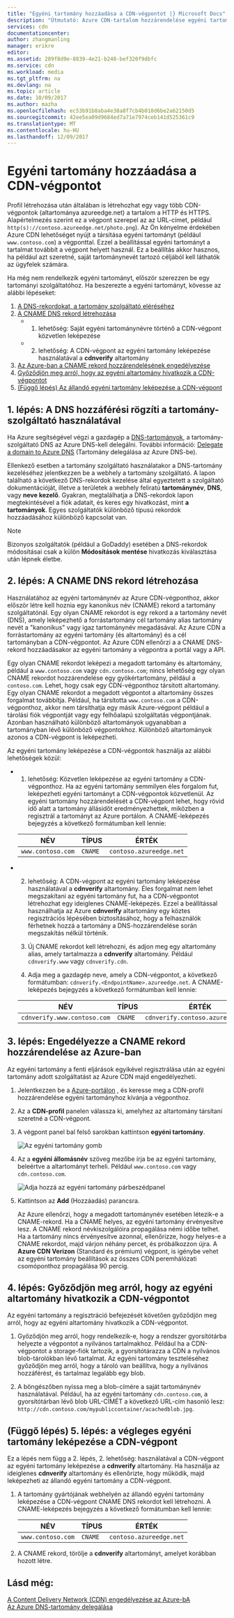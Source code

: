 ```yaml
---
title: "Egyéni tartomány hozzáadása a CDN-végpontot |} Microsoft Docs"
description: "Útmutató: Azure CDN-tartalom hozzárendelése egyéni tartományhoz."
services: cdn
documentationcenter: 
author: zhangmanling
manager: erikre
editor: 
ms.assetid: 289f8d9e-8839-4e21-b248-bef320f9dbfc
ms.service: cdn
ms.workload: media
ms.tgt_pltfrm: na
ms.devlang: na
ms.topic: article
ms.date: 10/09/2017
ms.author: mazha
ms.openlocfilehash: ec53b91b8aba4e38a8f7cb4b010d6be2a62150d5
ms.sourcegitcommit: 42ee5ea09d9684ed7a71e7974ceb141d525361c9
ms.translationtype: MT
ms.contentlocale: hu-HU
ms.lasthandoff: 12/09/2017
---
```

# <a name="add-a-custom-domain-to-your-cdn-endpoint"></a>Egyéni tartomány hozzáadása a CDN-végpontot
Profil létrehozása után általában is létrehozhat egy vagy több CDN-végpontok (altartománya azureedge.net) a tartalom a HTTP és HTTPS. Alapértelmezés szerint ez a végpont szerepel az az URL-címet, például `http(s)://contoso.azureedge.net/photo.png`). Az Ön kényelme érdekében Azure CDN lehetőséget nyújt a társítása egyéni tartományt (például `www.contoso.com`) a végponttal. Ezzel a beállítással egyéni tartományt a tartalmat továbbít a végpont helyett használ. Ez a beállítás akkor hasznos, ha például azt szeretné, saját tartománynevét tartozó céljából kell láthatók az ügyfelek számára.

Ha még nem rendelkezik egyéni tartományt, először szerezzen be egy tartományi szolgáltatóhoz. Ha beszerezte a egyéni tartományt, kövesse az alábbi lépéseket:
1. [A DNS-rekordokat, a tartomány szolgáltató eléréséhez](#step-1-access-dns-records-by-using-your-domain-provider)
2. [A CNAME DNS rekord létrehozása](#step-2-create-the-cname-dns-records)
    - 1. lehetőség: Saját egyéni tartománynévre történő a CDN-végpont közvetlen leképezése
    - 2. lehetőség: A CDN-végpont az egyéni tartomány leképezése használatával a **cdnverify** altartomány 
3. [Az Azure-ban a CNAME rekord hozzárendelésének engedélyezése](#step-3-enable-the-cname-record-mapping-in-azure)
4. [Győződjön meg arról, hogy az egyéni altartomány hivatkozik a CDN-végpontot](#step-4-verify-that-the-custom-subdomain-references-your-cdn-endpoint)
5. [(Függő lépés) Az állandó egyéni tartomány leképezése a CDN-végpont](#step-5-dependent-step-map-the-permanent-custom-domain-to-the-cdn-endpoint)

## <a name="step-1-access-dns-records-by-using-your-domain-provider"></a>1. lépés: A DNS hozzáférési rögzíti a tartomány-szolgáltató használatával

Ha Azure segítségével végzi a gazdagép a [DNS-tartományok](https://docs.microsoft.com/azure/dns/dns-overview), a tartomány-szolgáltató DNS az Azure DNS-kell delegálni. További információ: [Delegate a domain to Azure DNS](https://docs.microsoft.com/azure/dns/dns-delegate-domain-azure-dns) (Tartomány delegálása az Azure DNS-be).

Ellenkező esetben a tartomány szolgáltató használatakor a DNS-tartomány kezeléséhez jelentkezzen be a webhely a tartomány szolgáltató. A lapon található a következő DNS-rekordok kezelése által egyeztetett a szolgáltató dokumentációját, illetve a területek a webhely feliratú **tartománynév**, **DNS**, vagy **neve kezelő**. Gyakran, megtalálhatja a DNS-rekordok lapon megtekintésével a fiók adatait, és keres egy hivatkozást, mint **a tartományok**. Egyes szolgáltatók különböző típusú rekordok hozzáadásához különböző kapcsolat van.

> [!NOTE]
> Bizonyos szolgáltatók (például a GoDaddy) esetében a DNS-rekordok módosításai csak a külön **Módosítások mentése** hivatkozás kiválasztása után lépnek életbe. 


## <a name="step-2-create-the-cname-dns-records"></a>2. lépés: A CNAME DNS rekord létrehozása

Használatához az egyéni tartománynév az Azure CDN-végponthoz, akkor először létre kell hoznia egy kanonikus név (CNAME) rekord a tartomány szolgáltatónál. Egy olyan CNAME rekordot is egy rekord a a tartomány nevét (DNS), amely leképezhető a forrástartomány cél tartomány alias tartomány nevét a "kanonikus" vagy igaz tartománynév megadásával. Az Azure CDN a forrástartomány az egyéni tartomány (és altartomány) és a cél tartományban a CDN-végpontot. Az Azure CDN ellenőrzi a a CNAME DNS-rekord hozzáadásakor az egyéni tartomány a végpontra a portál vagy a API. 

Egy olyan CNAME rekordot leképezi a megadott tartomány és altartomány, például a `www.contoso.com` vagy `cdn.contoso.com`; nincs lehetőség egy olyan CNAME rekordot hozzárendelése egy gyökértartomány, például a `contoso.com`. Lehet, hogy csak egy CDN-végponthoz társított altartomány. Egy olyan CNAME rekordot a megadott végpontot a altartomány összes forgalmat továbbítja. Például, ha társította `www.contoso.com` a CDN-végponthoz, akkor nem társíthatja egy másik Azure-végpont például a tárolási fiók végpontját vagy egy felhőalapú szolgáltatás végpontjának. Azonban használható különböző altartományok ugyanabban a tartományban lévő különböző végpontokhoz. Különböző altartományok azonos a CDN-végpont is leképezheti.

Az egyéni tartomány leképezése a CDN-végpontok használja az alábbi lehetőségek közül:

- 1. lehetőség: Közvetlen leképezése az egyéni tartomány a CDN-végponthoz. Ha az egyéni tartomány semmilyen éles forgalom fut, leképezheti egyéni tartományt a CDN-végpontok közvetlenül. Az egyéni tartomány hozzárendelését a CDN-végpont lehet, hogy rövid idő alatt a tartomány állásidőt eredményezhettek, miközben a regisztrál a tartományt az Azure portálon. A CNAME-leképezés bejegyzés a következő formátumban kell lennie: 
 
  | NÉV             | TÍPUS  | ÉRTÉK                  |
  |------------------|-------|------------------------|
  | `www.contoso.com` | `CNAME` | `contoso.azureedge.net` |


- 2. lehetőség: A CDN-végpont az egyéni tartomány leképezése használatával a **cdnverify** altartomány. Éles forgalmat nem lehet megszakítani az egyéni tartomány fut, ha a CDN-végpontot létrehozhat egy ideiglenes CNAME-leképezés. Ezzel a beállítással használhatja az Azure **cdnverify** altartomány egy köztes regisztrációs lépésében biztosításához, hogy a felhasználók férhetnek hozzá a tartomány a DNS-hozzárendelése során megszakítás nélkül történik.

   1. Új CNAME rekordot kell létrehozni, és adjon meg egy altartomány alias, amely tartalmazza a **cdnverify** altartomány. Például `cdnverify.www` vagy `cdnverify.cdn`. 
   2. Adja meg a gazdagép neve, amely a CDN-végpontot, a következő formátumban: `cdnverify.<EndpointName>.azureedge.net`. A CNAME-leképezés bejegyzés a következő formátumban kell lennie: 

   | NÉV                       | TÍPUS  | ÉRTÉK                            |
   |----------------------------|-------|----------------------------------|
   | `cdnverify.www.contoso.com` | `CNAME` | `cdnverify.contoso.azureedge.net` | 


## <a name="step-3-enable-the-cname-record-mapping-in-azure"></a>3. lépés: Engedélyezze a CNAME rekord hozzárendelése az Azure-ban

Az egyéni tartomány a fenti eljárások egyikével regisztrálása után az egyéni tartomány adott szolgáltatást az Azure CDN majd engedélyezheti. 

1. Jelentkezzen be a [Azure-portálon](https://portal.azure.com/) , és keresse meg a CDN-profil hozzárendelése egyéni tartományhoz kívánja a végponthoz.  
2. Az a **CDN-profil** panelen válassza ki, amelyhez az altartomány társítani szeretné a CDN-végpont.
3. A végpont panel bal felső sarokban kattintson **egyéni tartomány**. 

   ![Az egyéni tartomány gomb](./media/cdn-map-content-to-custom-domain/cdn-custom-domain-button.png)

4. Az a **egyéni állomásnév** szöveg mezőbe írja be az egyéni tartomány, beleértve a altartományt terheli. Például `www.contoso.com` vagy `cdn.contoso.com`.

   ![Adja hozzá az egyéni tartomány párbeszédpanel](./media/cdn-map-content-to-custom-domain/cdn-add-custom-domain-dialog.png)

5. Kattintson az **Add** (Hozzáadás) parancsra.

   Az Azure ellenőrzi, hogy a megadott tartománynév esetében létezik-e a CNAME-rekord. Ha a CNAME helyes, az egyéni tartomány érvényesítve lesz. A CNAME rekord névkiszolgálóira propagálása némi időbe telhet. Ha a tartomány nincs érvényesítve azonnal, ellenőrizze, hogy helyes-e a CNAME rekordot, majd várjon néhány percet, és próbálkozzon újra. A **Azure CDN Verizon** (Standard és prémium) végpont, is igénybe vehet az egyéni tartomány beállítások az összes CDN peremhálózati csomóponthoz propagálása 90 percig.  


## <a name="step-4-verify-that-the-custom-subdomain-references-your-cdn-endpoint"></a>4. lépés: Győződjön meg arról, hogy az egyéni altartomány hivatkozik a CDN-végpontot

Az egyéni tartomány a regisztráció befejezését követően győződjön meg arról, hogy az egyéni altartomány hivatkozik a CDN-végpontot.
 
1. Győződjön meg arról, hogy rendelkezik-e, hogy a rendszer gyorsítótárba helyezte a végpontot a nyilvános tartalmakhoz. Például ha a CDN-végpontot a storage-fiók tartozik, a gyorsítótárazza a CDN a nyilvános blob-tárolókban lévő tartalmat. Az egyéni tartomány teszteléséhez győződjön meg arról, hogy a tároló van beállítva, hogy a nyilvános hozzáférést, és tartalmaz legalább egy blob.

2. A böngészőben nyissa meg a blob-címére a saját tartománynév használatával. Például, ha az egyéni tartomány `cdn.contoso.com`, a gyorsítótárban lévő blob URL-CÍMÉT a következő URL-cím hasonló lesz: `http://cdn.contoso.com/mypubliccontainer/acachedblob.jpg`.


## <a name="step-5-dependent-step-map-the-permanent-custom-domain-to-the-cdn-endpoint"></a>(Függő lépés) 5. lépés: a végleges egyéni tartomány leképezése a CDN-végpont

Ez a lépés nem függ a 2. lépés, 2. lehetőség: használatával a CDN-végpont az egyéni tartomány leképezése a **cdnverify** altartomány. Ha használja az ideiglenes **cdnverify** altartomány és ellenőrizte, hogy működik, majd leképezheti az állandó egyéni tartomány a CDN-végpont.

1. A tartomány gyártójának webhelyén az állandó egyéni tartomány leképezése a CDN-végpont CNAME DNS rekordot kell létrehozni. A CNAME-leképezés bejegyzés a következő formátumban kell lennie: 
 
   | NÉV             | TÍPUS  | ÉRTÉK                  |
   |------------------|-------|------------------------|
   | `www.contoso.com` | `CNAME` | `contoso.azureedge.net` |
2. A CNAME rekord, törölje a **cdnverify** altartományt, amelyet korábban hozott létre.

## <a name="see-also"></a>Lásd még:
[A Content Delivery Network (CDN) engedélyezése az Azure-bA](cdn-create-new-endpoint.md)  
[Az Azure DNS-tartomány delegálása](../dns/dns-domain-delegation.md)
